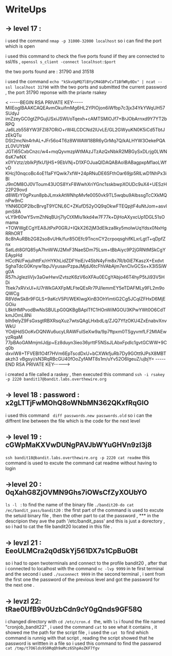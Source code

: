 # WriteUps 

## -> level 17 : 
  i used the command `nmap -p 31000-32000 localhost`  so i can find the port which is open 

i used this command to check the five ports found iif they are connected to ssl/tls , `openssl s_client -connect localhsot:$port` 
   
the two ports found are : 31790 and 31518  

i used the command `echo "kSkvUpMQ7lBYyCM4GBPvCvT1BfWRy0Dx" | ncat --ssl localhost 31790` with the two ports and submitted the current password , the port 31790 reponse with the priavte rsakey 

< -----BEGIN RSA PRIVATE KEY-----
MIIEogIBAAKCAQEAvmOkuifmMg6HL2YPIOjon6iWfbp7c3jx34YkYWqUH57SUdyJ
imZzeyGC0gtZPGujUSxiJSWI/oTqexh+cAMTSMlOJf7+BrJObArnxd9Y7YT2bRPQ
Ja6Lzb558YW3FZl87ORiO+rW4LCDCNd2lUvLE/GL2GWyuKN0K5iCd5TbtJzEkQTu
DSt2mcNn4rhAL+JFr56o4T6z8WWAW18BR6yGrMq7Q/kALHYW3OekePQAzL0VUYbW
JGTi65CxbCnzc/w4+mqQyvmzpWtMAzJTzAzQxNbkR2MBGySxDLrjg0LWN6sK7wNX
x0YVztz/zbIkPjfkU1jHS+9EbVNj+D1XFOJuaQIDAQABAoIBABagpxpM1aoLWfvD
KHcj10nqcoBc4oE11aFYQwik7xfW+24pRNuDE6SFthOar69jp5RlLwD1NhPx3iBl
J9nOM8OJ0VToum43UOS8YxF8WwhXriYGnc1sskbwpXOUDc9uX4+UESzH22P29ovd
d8WErY0gPxun8pbJLmxkAtWNhpMvfe0050vk9TL5wqbu9AlbssgTcCXkMQnPw9nC
YNN6DDP2lbcBrvgT9YCNL6C+ZKufD52yOQ9qOkwFTEQpjtF4uNtJom+asvlpmS8A
vLY9r60wYSvmZhNqBUrj7lyCtXMIu1kkd4w7F77k+DjHoAXyxcUp1DGL51sOmama
+TOWWgECgYEA8JtPxP0GRJ+IQkX262jM3dEIkza8ky5moIwUqYdsx0NxHgRRhORT
8c8hAuRBb2G82so8vUHk/fur85OEfc9TncnCY2crpoqsghifKLxrLgtT+qDpfZnx
SatLdt8GfQ85yA7hnWWJ2MxF3NaeSDm75Lsm+tBbAiyc9P2jGRNtMSkCgYEAypHd
HCctNi/FwjulhttFx/rHYKhLidZDFYeiE/v45bN4yFm8x7R/b0iE7KaszX+Exdvt
SghaTdcG0Knyw1bpJVyusavPzpaJMjdJ6tcFhVAbAjm7enCIvGCSx+X3l5SiWg0A
R57hJglezIiVjv3aGwHwvlZvtszK6zV6oXFAu0ECgYAbjo46T4hyP5tJi93V5HDi
Ttiek7xRVxUl+iU7rWkGAXFpMLFteQEsRr7PJ/lemmEY5eTDAFMLy9FL2m9oQWCg
R8VdwSk8r9FGLS+9aKcV5PI/WEKlwgXinB3OhYimtiG2Cg5JCqIZFHxD6MjEGOiu
L8ktHMPvodBwNsSBULpG0QKBgBAplTfC1HOnWiMGOU3KPwYWt0O6CdTkmJOmL8Ni
blh9elyZ9FsGxsgtRBXRsqXuz7wtsQAgLHxbdLq/ZJQ7YfzOKU4ZxEnabvXnvWkU
YOdjHdSOoKvDQNWu6ucyLRAWFuISeXw9a/9p7ftpxm0TSgyvmfLF2MIAEwyzRqaM
77pBAoGAMmjmIJdjp+Ez8duyn3ieo36yrttF5NSsJLAbxFpdlc1gvtGCWW+9Cq0b
dxviW8+TFVEBl1O4f7HVm6EpTscdDxU+bCXWkfjuRb7Dy9GOtt9JPsX8MBTakzh3
vBgsyi/sN3RqRBcGU40fOoZyfAMT8s1m/uYv52O6IgeuZ/ujbjY=
-----END RSA PRIVATE KEY----->

i created a file called a raskey , then executed this command `ssh -i rsakey -p 2220 bandit17@bandit.labs.overthewire.org`

## -> level 18 :  password : x2gLTTjFwMOhQ8oWNbMN362QKxfRqGlO
 i used this command ` diff passwords.new passwords.old` so i can the diffrent line between the file which is the code for the next level 

## -> level 19 : cGWpMaKXVwDUNgPAVJbWYuGHVn9zl3j8
 `ssh bandit18@bandit.labs.overthewire.org -p 2220 cat readme`  this command is used to excute the command cat readme without having to login  

## ->level 20 : 0qXahG8ZjOVMN9Ghs7iOWsCfZyXOUbYO
`ls -l ` : to find the name of the binary file 
`./bandit20-do cat /ec/bandit_pass/bandit20` : the first part of the command is used to excute the setuid binary file , then the other part to cat the password , *** in the descripion they ave the path '/etc/bandit_pass' and this is just a dorectory , so i had to cat the file bandit20 located in this file .  

## -> levzl 21 : EeoULMCra2q0dSkYj561DX7s1CpBuOBt
so i had to open twoterminals and connect to the profile bandit20 , after that i connected to localhost with the command `nc -lvp 9999` in te first terminal and the second i used `./suconnect 9999` in the second terminal , i sent from the first one the password of the previous level and got the password for the next one . 

## -> levzl 22: tRae0UfB9v0UzbCdn9cY0gQnds9GF58Q
i changed directory with  `cd /etc/cron.d ` the, with `ls` i found the file named "cronjob_bandit22" , i used the command `cat` to see what it contains , it showed me the path for the script file , i used the `cat ` to find which command is runnig with that script , reading the script showed that he password is writtten in a file so i used this command to find the passwrod `cat /tmp/t7O6lds9S0RqQh9aMcz6ShpAoZKF7fgv` 


